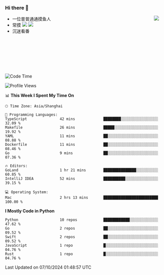 ### Hi there 👋


<a href="https://github.com/yanlc39">
  <img align="right" src="https://github-readme-stats.vercel.app/api?username=yanlc39&show_icons=true&hide_border=true&icon_color=586069&title_color=a0a9af">
</a>

- 一位普普通通摸鱼人
- 常摸 ![](https://img.shields.io/badge/-Python-3e74a2?style=flat-square&logo=Python&logoColor=fff) ![](https://img.shields.io/badge/-C%2B%2B-brightgreen?style=flat-square)
- 沉迷看番



<br><br><br><br><br><br>


<!--START_SECTION:waka-->
![Code Time](http://img.shields.io/badge/Code%20Time-390%20hrs%2038%20mins-blue)

![Profile Views](http://img.shields.io/badge/Profile%20Views-4-blue)

📊 **This Week I Spent My Time On** 

```text
🕑︎ Time Zone: Asia/Shanghai

💬 Programming Languages: 
TypeScript               42 mins             ████████░░░░░░░░░░░░░░░░░   32.09 % 
Makefile                 26 mins             █████░░░░░░░░░░░░░░░░░░░░   19.92 % 
YAML                     11 mins             ██░░░░░░░░░░░░░░░░░░░░░░░   08.88 % 
Dockerfile               11 mins             ██░░░░░░░░░░░░░░░░░░░░░░░   08.46 % 
Go                       9 mins              ██░░░░░░░░░░░░░░░░░░░░░░░   07.36 % 

🔥 Editors: 
GoLand                   1 hr 21 mins        ███████████████░░░░░░░░░░   60.85 % 
IntelliJ IDEA            52 mins             ██████████░░░░░░░░░░░░░░░   39.15 % 

💻 Operating System: 
Mac                      2 hrs 13 mins       █████████████████████████   100.00 % 
```

**I Mostly Code in Python** 

```text
Python                   10 repos            ████████████░░░░░░░░░░░░░   47.62 % 
Go                       2 repos             ██░░░░░░░░░░░░░░░░░░░░░░░   09.52 % 
Swift                    2 repos             ██░░░░░░░░░░░░░░░░░░░░░░░   09.52 % 
JavaScript               1 repo              █░░░░░░░░░░░░░░░░░░░░░░░░   04.76 % 
Rust                     1 repo              █░░░░░░░░░░░░░░░░░░░░░░░░   04.76 % 
```




 Last Updated on 07/10/2024 01:48:57 UTC
<!--END_SECTION:waka-->
